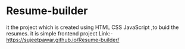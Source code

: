 # Resume-builder

it the project which is created using HTML CSS JavaScript ,to buid the resumes.
it is simple frontend project
Link:- 
        https://sujeetpawar.github.io/Resume-builder/
